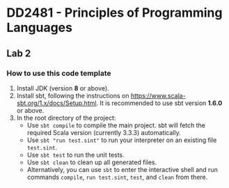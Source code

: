 # DD2481 - Principles of Programming Languages

## Lab 2

### How to use this code template

1. Install JDK (version **8** or above).
2. Install sbt, following the instructions on https://www.scala-sbt.org/1.x/docs/Setup.html.
   It is recommended to use sbt version **1.6.0** or above.
3. In the root directory of the project:
   - Use `sbt compile` to compile the main project.
     sbt will fetch the required Scala version (currently 3.3.3) automatically.
   - Use `sbt "run test.sint"` to run your interpreter on an existing file `test.sint`.
   - Use `sbt test` to run the unit tests.
   - Use `sbt clean` to clean up all generated files.
   - Alternatively, you can use `sbt` to enter the interactive shell
     and run commands `compile`, `run test.sint`, `test`, and `clean` from there.
